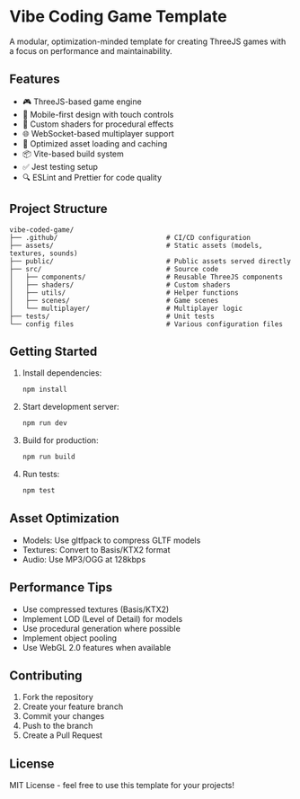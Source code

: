 # Vibe Coding Game Template

A modular, optimization-minded template for creating ThreeJS games with a focus on performance and maintainability.

## Features

- 🎮 ThreeJS-based game engine
- 📱 Mobile-first design with touch controls
- 🎨 Custom shaders for procedural effects
- 🌐 WebSocket-based multiplayer support
- 🚀 Optimized asset loading and caching
- 📦 Vite-based build system
- ✅ Jest testing setup
- 🔍 ESLint and Prettier for code quality

## Project Structure

```
vibe-coded-game/
├── .github/                           # CI/CD configuration
├── assets/                            # Static assets (models, textures, sounds)
├── public/                            # Public assets served directly
├── src/                               # Source code
│   ├── components/                    # Reusable ThreeJS components
│   ├── shaders/                       # Custom shaders
│   ├── utils/                         # Helper functions
│   ├── scenes/                        # Game scenes
│   └── multiplayer/                   # Multiplayer logic
├── tests/                             # Unit tests
└── config files                       # Various configuration files
```

## Getting Started

1. Install dependencies:
   ```bash
   npm install
   ```

2. Start development server:
   ```bash
   npm run dev
   ```

3. Build for production:
   ```bash
   npm run build
   ```

4. Run tests:
   ```bash
   npm test
   ```

## Asset Optimization

- Models: Use gltfpack to compress GLTF models
- Textures: Convert to Basis/KTX2 format
- Audio: Use MP3/OGG at 128kbps

## Performance Tips

- Use compressed textures (Basis/KTX2)
- Implement LOD (Level of Detail) for models
- Use procedural generation where possible
- Implement object pooling
- Use WebGL 2.0 features when available

## Contributing

1. Fork the repository
2. Create your feature branch
3. Commit your changes
4. Push to the branch
5. Create a Pull Request

## License

MIT License - feel free to use this template for your projects! 